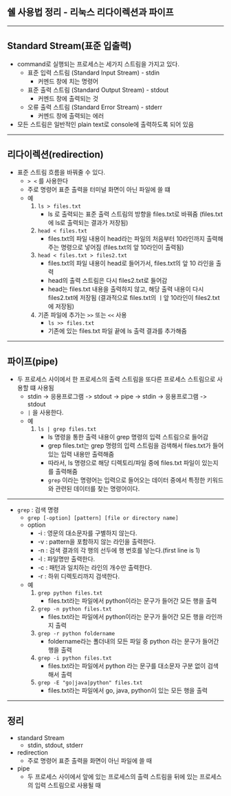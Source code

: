 ## 쉘 사용법 정리 - 리눅스 리다이렉션과 파이프

---
## Standard Stream(표준 입출력)
* command로 실행되는 프로세스는 세가지 스트림을 가지고 있다.
    + 표준 입력 스트림 (Standard Input Stream) - stdin
        - 커멘드 창에 치는 명령어
    + 표준 출력 스트림 (Standard Output Stream) - stdout
        - 커멘드 창에 출력되는 것
    + 오류 출력 스트림 (Standard Error Stream) - stderr
        - 커멘드 창에 출력되는 에러
* 모든 스트림은 일반적인 plain text로 console에 출력하도록 되어 있음

---
## 리다이렉션(redirection)
* 표준 스트림 흐름을 바꿔줄 수 있다.
    + `> <` 를 사용한다
    + 주로 명령어 표준 출력을 터미널 화면이 아닌 파일에 쓸 떄
    + 예
        1. `ls > files.txt`
            - ls 로 출력되는 표준 출력 스트림의 방향을 files.txt로 바꿔줌 (files.txt에 ls로 출력되는 결과가 저장됨)
        2. `head < files.txt`
            - files.txt의 파일 내용이 head라는 파일의 처음부터 10라인까지 출력해주는 명령으로 넣어짐 (files.txt의 앞 10라인이 출력됨)
        3. `head < files.txt > files2.txt`
            - files.txt의 파일 내용이 head로 들어가서, files.txt의 앞 10 라인을 출력
            - head의 출력 스트림은 다시 files2.txt로 들어감
            - head는 files.txt 내용을 출력하지 않고, 해당 출력 내용이 다시 files2.txt에 저장됨 (결과적으로 files.txt의 ㅣ앞 10라인이 files2.txt에 저장됨)
        4. 기존 파일에 추가는 `>>` 또는 `<<` 사용
            - `ls >> files.txt`
            - 기존에 있는 files.txt 파일 끝에 ls 출력 결과를 추가해줌

---
## 파이프(pipe)
* 두 프로세스 사이에서 한 프로세스의 출력 스트림을 또다른 프로세스 스트림으로 사용할 떄 사용됨
    + stdin -> 응용프로그램 -> stdout -> pipe -> stdin -> 응용프로그램 -> stdout
    + `|` 을 사용한다.
    + 예
        1. `ls | grep files.txt`
            - ls 명령을 통한 출력 내용이 grep 명령의 입력 스트림으로 들어감
            - grep files.txt는 grep 명령의 입력 스트림을 검색해서 files.txt가 들어있는 입력 내용만 출력해줌
            - 따라서, ls 명령으로 해당 디렉토리/파일 중에 files.txt 파일이 있는지를 출력해줌
            - `grep` 이라는 명령어는 입력으로 들어오는 데이터 중에서 특정한 키워드와 관련된 데이터를 찾는 명령어이다.
---
* `grep` : 검색 명령
    + `grep [-option] [pattern] [file or directory name]`
    + option
        - -i : 영문의 대소문자를 구별하지 않는다.
        - -v : pattern을 포함하지 않는 라인을 출력한다.
        - -n : 검색 결과의 각 행의 선두에 행 번호를 넣는다.(first line is 1)
        - -l : 파일명만 출력한다.
        - -c : 패턴과 일치하는 라인의 개수만 출력한다.
        - -r : 하위 디렉토리까지 검색한다.
    * 예
        1. `grep python files.txt`
            - files.txt라는 파일에서 python이라는 문구가 들어간 모든 행을 출력
        2. `grep -n python files.txt`
            - files.txt라는 파일에서 python이라는 문구가 들어간 모든 행을 라인까지 출력
        3. `grep -r python foldername`
            - foldername라는 폴더내의 모든 파일 중 python 라는 문구가 들어간 행을 출력
        4. `grep -i python files.txt`
            - files.txt라는 파일에서 python 라는 문구를 대소문자 구분 없이 검색해서 출력
        5. `grep -E "go|java|python" files.txt`
            - files.txt라는 파일에서 go, java, python이 있는 모든 행을 출력
---
## 정리
* standard Stream
    + stdin, stdout, stderr
* redirection
    + 주로 명령어 표준 출력을 화면이 아닌 파일에 쓸 때
* pipe
    + 두 프로세스 사이에서 앞에 있는 프로세스의 출력 스트림을 뒤에 있는 프로세스의 입력 스트림으로 사용될 때